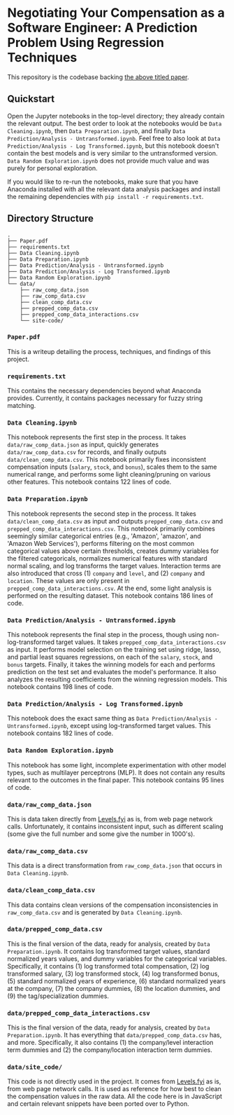 # Negotiating Your Compensation as a Software Engineer: A Prediction Problem Using Regression Techniques

This repository is the codebase backing [the above titled paper](./Paper.pdf).

## Quickstart

Open the Jupyter notebooks in the top-level directory; they already contain the relevant output. The best order to look at the notebooks would be `Data Cleaning.ipynb`, then `Data Preparation.ipynb`, and finally `Data Prediction/Analysis - Untransformed.ipynb`. Feel free to also look at `Data Prediction/Analysis - Log Transformed.ipynb`, but this notebook doesn't contain the best models and is very similar to the untransformed version. `Data Random Exploration.ipynb` does not provide much value and was purely for personal exploration.

If you would like to re-run the notebooks, make sure that you have Anaconda installed with all the relevant data analysis packages and install the remaining dependencies with `pip install -r requirements.txt`.

## Directory Structure

```
.
├── Paper.pdf               
├── requirements.txt
├── Data Cleaning.ipynb
├── Data Preparation.ipynb
├── Data Prediction/Analysis - Untransformed.ipynb
├── Data Prediction/Analysis - Log Transformed.ipynb
├── Data Random Exploration.ipynb
└── data/
    ├── raw_comp_data.json
    ├── raw_comp_data.csv
    ├── clean_comp_data.csv
    ├── prepped_comp_data.csv
    ├── prepped_comp_data_interactions.csv
    └── site-code/
```

### `Paper.pdf`

This is a writeup detailing the process, techniques, and findings of this project.

### `requirements.txt`

This contains the necessary dependencies beyond what Anaconda provides. Currently, it contains packages necessary for fuzzy string matching.

### `Data Cleaning.ipynb`

This notebook represents the first step in the process. It takes `data/raw_comp_data.json` as input, quickly generates `data/raw_comp_data.csv` for records, and finally outputs `data/clean_comp_data.csv`. This notebook primarily fixes inconsistent compensation inputs (`salary`, `stock`, and `bonus`), scales them to the same numerical range, and performs some light cleaning/pruning on various other features. This notebook contains 122 lines of code.

### `Data Preparation.ipynb`

This notebook represents the second step in the process. It takes `data/clean_comp_data.csv` as input and outputs `prepped_comp_data.csv` and `prepped_comp_data_interactions.csv`. This notebook primarily combines seemingly similar categorical entries (e.g., 'Amazon', 'amazon', and 'Amazon Web Services'), performs filtering on the most common categorical values above certain thresholds, creates dummy variables for the filtered categoricals, normalizes numerical features with standard normal scaling, and log transforms the target values. Interaction terms are also introduced that cross (1) `company` and `level`, and (2) `company` and `location`. These values are only present in `prepped_comp_data_interactions.csv`. At the end, some light analysis is performed on the resulting dataset. This notebook contains 186 lines of code.

### `Data Prediction/Analysis - Untransformed.ipynb`

This notebook represents the final step in the process, though using non-log-transformed target values. It takes `prepped_comp_data_interactions.csv` as input. It performs model selection on the training set using ridge, lasso, and partial least squares regressions, on each of the `salary`, `stock`, and `bonus` targets. Finally, it takes the winning models for each and performs prediction on the test set and evaluates the model's performance. It also analyzes the resulting coefficients from the winning regression models. This notebook contains 198 lines of code.

### `Data Prediction/Analysis - Log Transformed.ipynb`

This notebook does the exact same thing as `Data Prediction/Analysis - Untransformed.ipynb`, except using log-transformed target values. This notebook contains 182 lines of code.

### `Data Random Exploration.ipynb`

This notebook has some light, incomplete experimentation with other model types, such as multilayer perceptrons (MLP). It does not contain any results relevant to the outcomes in the final paper. This notebook contains 95 lines of code.

### `data/raw_comp_data.json`

This is data taken directly from [Levels.fyi](http://levels.fyi/) as is, from web page network calls. Unfortunately, it contains inconsistent input, such as different scaling (some give the full number and some give the number in 1000's).

### `data/raw_comp_data.csv`

This data is a direct transformation from `raw_comp_data.json` that occurs in `Data Cleaning.ipynb`. 

### `data/clean_comp_data.csv`

This data contains clean versions of the compensation inconsistencies in `raw_comp_data.csv` and is generated by `Data Cleaning.ipynb`. 

### `data/prepped_comp_data.csv`

This is the final version of the data, ready for analysis, created by `Data Preparation.ipynb`. It contains log transformed target values, standard normalized years values, and dummy variables for the categorical variables. Specifically, it contains (1) log transformed total compensation, (2) log transformed salary, (3) log transformed stock, (4) log transformed bonus, (5) standard normalized years of experience, (6) standard normalized years at the company, (7) the company dummies, (8) the location dummies, and (9) the tag/specialization dummies.

### `data/prepped_comp_data_interactions.csv`

This is the final version of the data, ready for analysis, created by `Data Preparation.ipynb`. It has everything that `data/prepped_comp_data.csv` has, and more. Specifically, it also contains (1) the company/level interaction term dummies and (2) the company/location interaction term dummies.

### `data/site_code/`

This code is not directly used in the project. It comes from [Levels.fyi](http://levels.fyi/) as is, from web page network calls. It is used as reference for how best to clean the compensation values in the raw data. All the code here is in JavaScript and certain relevant snippets have been ported over to Python.